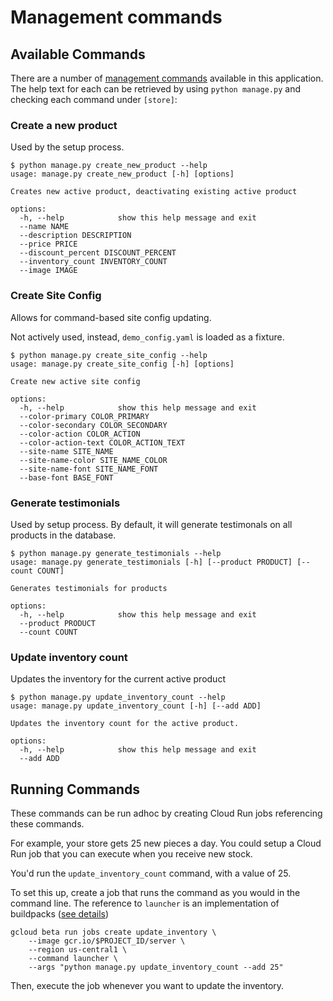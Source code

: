 # Management commands

## Available Commands

There are a number of [management commands](https://docs.djangoproject.com/en/stable/howto/custom-management-commands/) available in this application. The help text for each can be retrieved by using `python manage.py` and checking each command under `[store]`: 


### Create a new product

Used by the setup process. 

```
$ python manage.py create_new_product --help
usage: manage.py create_new_product [-h] [options]

Creates new active product, deactivating existing active product

options:
  -h, --help            show this help message and exit
  --name NAME
  --description DESCRIPTION
  --price PRICE
  --discount_percent DISCOUNT_PERCENT
  --inventory_count INVENTORY_COUNT
  --image IMAGE
```

### Create Site Config

Allows for command-based site config updating. 

Not actively used, instead, `demo_config.yaml` is loaded as a fixture. 

```
$ python manage.py create_site_config --help
usage: manage.py create_site_config [-h] [options]

Create new active site config

options:
  -h, --help            show this help message and exit
  --color-primary COLOR_PRIMARY
  --color-secondary COLOR_SECONDARY
  --color-action COLOR_ACTION
  --color-action-text COLOR_ACTION_TEXT
  --site-name SITE_NAME
  --site-name-color SITE_NAME_COLOR
  --site-name-font SITE_NAME_FONT
  --base-font BASE_FONT
```

### Generate testimonials

Used by setup process. By default, it will generate testimonals on all products in the database. 


```
$ python manage.py generate_testimonials --help
usage: manage.py generate_testimonials [-h] [--product PRODUCT] [--count COUNT]

Generates testimonials for products

options:
  -h, --help            show this help message and exit
  --product PRODUCT
  --count COUNT
```

### Update inventory count

Updates the inventory for the current active product 

```
$ python manage.py update_inventory_count --help
usage: manage.py update_inventory_count [-h] [--add ADD]

Updates the inventory count for the active product.

options:
  -h, --help            show this help message and exit
  --add ADD
```

## Running Commands

These commands can be run adhoc by creating Cloud Run jobs referencing these commands. 

For example, your store gets 25 new pieces a day. You could setup a Cloud Run job that you can execute when you receive new stock. 

You'd run the `update_inventory_count` command, with a value of 25. 

To set this up, create a job that runs the command as you would in the command line. The reference to `launcher` is an implementation of buildpacks ([see details](https://cloud.google.com/blog/topics/developers-practitioners/running-database-migrations-cloud-run-jobs))

```
gcloud beta run jobs create update_inventory \
    --image gcr.io/$PROJECT_ID/server \
    --region us-central1 \
    --command launcher \
    --args "python manage.py update_inventory_count --add 25"
```

Then, execute the job whenever you want to update the inventory. 